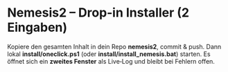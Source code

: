 # Nemesis2 – Drop‑in Installer (2 Eingaben)

Kopiere den gesamten Inhalt in dein Repo **nemesis2**, commit & push.
Dann lokal **install/oneclick.ps1** (oder **install/install_nemesis.bat**) starten.
Es öffnet sich ein **zweites Fenster** als Live‑Log und bleibt bei Fehlern offen.
